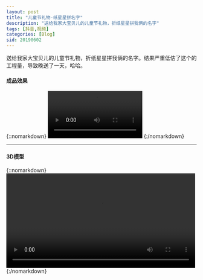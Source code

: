 ```yaml
---
layout: post
title: "儿童节礼物-纸星星拼名字"
description: "送给我家大宝贝儿的儿童节礼物，折纸星星拼我俩的名字"
tags: [抖音,视频]
categories: [Blog]
sid: 20190602
---
```


送给我家大宝贝儿的儿童节礼物，折纸星星拼我俩的名字。结果严重低估了这个的工程量，导致晚送了一天，哈哈。

#### 成品效果

{::nomarkdown}
<video width=250 class="my-video" src="//yorry.cn/up/video/80e7a24aae71c4e5739bd5c1c5f33e.MP4" controls="controls">您的浏览器不支持 video 标签。</video>
{:/nomarkdown}

---

#### 3D模型

{::nomarkdown}
<video width=500 class="my-video" src="//yorry.cn/up/video/2ecc8b0190a2f470b795c13078543316.MP4" controls="controls">您的浏览器不支持 video 标签。</video>
{:/nomarkdown}
